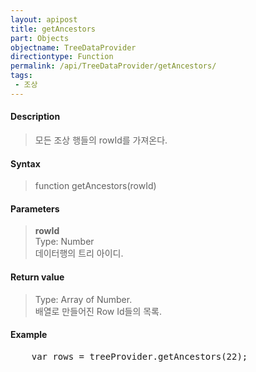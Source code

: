 ```yaml
---
layout: apipost
title: getAncestors
part: Objects
objectname: TreeDataProvider
directiontype: Function
permalink: /api/TreeDataProvider/getAncestors/
tags:
 - 조상
---
```



#### Description

> 모든 조상 행들의 rowId를 가져온다.  

#### Syntax

> function getAncestors(rowId)  

#### Parameters

> **rowId**  
> Type: Number  
> 데이터행의 트리 아이디.  

#### Return value

> Type: Array of Number.  
> 배열로 만들어진 Row Id들의 목록.  

#### Example

<pre class="prettyprint">
    var rows = treeProvider.getAncestors(22);
</pre>
